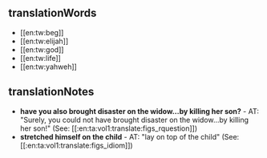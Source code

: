 ## translationWords

* [[en:tw:beg]]
* [[en:tw:elijah]]
* [[en:tw:god]]
* [[en:tw:life]]
* [[en:tw:yahweh]]

## translationNotes

* **have you also brought disaster on the widow...by killing her son?** - AT: "Surely, you could not have brought disaster on the widow...by killing her son!" (See: [[:en:ta:vol1:translate:figs_rquestion]])
* **stretched himself on the child** - AT: "lay on top of the child" (See: [[:en:ta:vol1:translate:figs_idiom]])
